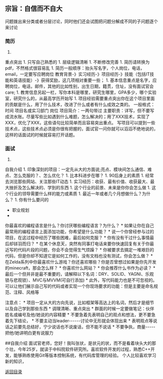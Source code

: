 
## 宗旨：自信而不自大

问题拨出来分类或者分层讨论，同时他们还会试图把问题分解成不同的子问题逐个来讨论

### 简历


1. 
重点突出
1. 
只写自己熟悉的
1. 
层级逻辑清晰
1. 
不断修改完善
1. 
简历请转换为pdf，不然格式很容易乱
1. 
简历一般顺序：抬头写名字，个人岗位，电话，email，一定要写应聘岗位
教育背景-》实习经历-》项目经历-》技能（包括IT技能和英语技能）-》获得奖励，这几项相对重要一些；
1. 
基本信息重点是名字，应聘岗位，电话，邮件，其他的比如性别，出生日期，籍贯，住址，没有面试官会care; 
1. 
教育信息另起一栏，写你本科是哪里，研究生哪里，GPA多少，哪个实验室，研究什么的，从最高学历开始写
1. 
项目经验需要重点突出你在这个项目里面的贡献是什么，用了什么技术，改进了什么或者有什么成效之类的。
一般格式：时间 项目名或实习部门 岗位
项目简介：一两句带过
主要职责：详写，但不要写成流水账。尽量写些比如遇到什么难题，怎么解决的；用了XXX技术，实现了XXX，优化了XXX，这些语句比较简单而且容易突出重点。
写项目可以提到一些技术点，这些技术点必须是你很有把握的，面试官一问你就可以滔滔不绝地说的，这样的话面试的时候就容易打开话题。

### 面试


1. 
自我介绍
1. 
印象深刻的项目：一定先从大的方面说;亮点、模块间怎么通信、难点、怎么克服的？、怎么优化？
1. 
比本科进步在哪？
1. 
90后身上的素质
1. 
经常去浏览那些网站、关注那些IT动态
1. 
实习经历：收获、最有价值、收获最大、最大挫折及怎么解决的、学到的东西
1. 
这个行业的前景、未来是你你会怎么做
1. 
这个行业的领导需要什么样的能力或素质
1. 
最近一年或者几个月想做什么？为什么？
1. 
你有什么要问的
* 职业规划
* 
你最喜欢的编程语言是什么？你讨厌哪些编程语言？为什么？
* 
如果让你在自己最常用的编程语言上面添加功能，你希望是什么功能？
* 
说一个你曾经参与过的项目，在这过程中经历了哪些困难，最后如何克服？
* 
你有没有干过什么事情最后却铩羽而归？
* 
在某个休息天，突然有同事打电话来要你快速回复有关于你最近写的代码片段的问题，你会不会觉得生气烦躁？
* 
你被要求去搞定一堆艰巨的代码，但是你却不知道它是如何工作的，没有文档也没有测试，你会怎么做？
* 
在Zelda系列中你最喜欢什么游戏？你还喜欢哪些？你是否曾想过如果是你先开发的minecraft，那会怎么样？
* 
你喜欢什么网站？
* 
你会推荐什么书作为必读？
* 
最后一个但并非是最不重要的，请解释以下名词：DRY、SOLID、YAGNI、乐观锁与悲观锁）、MVC与MVVM(可自行添加)
* 
此外，写代码能力也是不可忽视的。可以让他们展示自己写的代码或者实现一个你现场要求的功能：但是主要是命名规范、注释、风格等


注意点：
* 
项目一定从大的方向先说，比如框架等高达上的名词，然后才是细节以及自己学到那些东西
* 
调理清晰、重点突出
* 
群面的时候一定要做笔记：伙伴姓名或编号及他/她说的内容精要
* 
不要急着先表明自己的观点和想法，更不要急着先下结论，
* 
不要主动当leader------讨论中无形就会体现出来
* 
表明观点等说话之前要先总结好，宁少说话也不说废话，但不能不说话
* 
不要争执，商量-----把他/她讲明白更有说服力

##自我介绍
面试官老师，您好！我叫张状，是状元的状，而不是看着块头大的那个壮。今年25岁，就读于中科院软件研究所。喜欢软件开发的过程，熟悉C++开发，能够熟练使用Git等版本控制系统，有代码库管理的经验。
个人比较喜欢学习新的知识，


[返回目录](README.md)